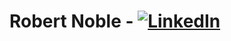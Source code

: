 # Robert Noble - [![LinkedIn](https://img.shields.io/badge/LinkedIn-%230077B5.svg?logo=linkedin&logoColor=white)](https://www.linkedin.com/in/robert-noble-aa14b9203/) 
